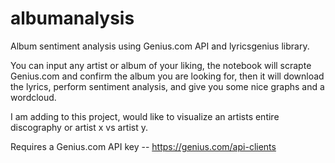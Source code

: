 # albumanalysis
Album sentiment analysis using Genius.com API and lyricsgenius library.

You can input any artist or album of your liking, the notebook will scrapte Genius.com and confirm the album you are looking for, then it will download the lyrics, perform sentiment analysis, and give you some nice graphs and a wordcloud.

I am adding to this project, would like to visualize an artists entire discography or artist x vs artist y.

Requires a Genius.com API key -- https://genius.com/api-clients




